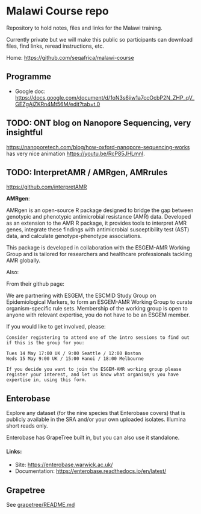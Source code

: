 # Malawi Course repo

Repository to hold notes, files and links for the Malawi training.

Currently private but we will make this public so participants can download files,
find links, reread instructions, etc.

Home: <https://github.com/seqafrica/malawi-course>


## Programme

 * Google doc: <https://docs.google.com/document/d/1oN3s6jiw1a7ccOcbP2N_ZHP_qV_GEZgAjZKRn4Mt56M/edit?tab=t.0>


## TODO: ONT blog on Nanopore Sequencing, very insightful

<https://nanoporetech.com/blog/how-oxford-nanopore-sequencing-works> has
very nice animation <https://youtu.be/RcP85JHLmnI>.


## TODO: InterpretAMR / AMRgen, AMRrules

<https://github.com/interpretAMR>

**AMRgen**:

AMRgen is an open-source R package designed to bridge the gap between genotypic and phenotypic antimicrobial resistance (AMR) data. Developed as an extension to the AMR R package, it provides tools to interpret AMR genes, integrate these findings with antimicrobial susceptibility test (AST) data, and calculate genotype-phenotype associations.

This package is developed in collaboration with the ESGEM-AMR Working Group and is tailored for researchers and healthcare professionals tackling AMR globally.

Also:

From their github page:

We are partnering with ESGEM, the ESCMID Study Group on Epidemiological Markers, to form an ESGEM-AMR Working Group to curate organism-specific rule sets. Membership of the working group is open to anyone with relevant expertise, you do not have to be an ESGEM member.

If you would like to get involved, please:

    Consider registering to attend one of the intro sessions to find out if this is the group for you:

    Tues 14 May 17:00 UK / 9:00 Seattle / 12:00 Boston
    Weds 15 May 9:00 UK / 15:00 Hanoi / 18:00 Melbourne

    If you decide you want to join the ESGEM-AMR working group please register your interest, and let us know what organism/s you have expertise in, using this form.

 
## Enterobase

Explore any dataset (for the nine species that Enterobase covers) that is publicly
available in the SRA and/or your own uploaded isolates.  Illumina short reads only.

Enterobase has GrapeTree built in, but you can also use it standalone.

#### Links:

 * Site: <https://enterobase.warwick.ac.uk/>
 * Documentation: <https://enterobase.readthedocs.io/en/latest/>


## Grapetree

See [grapetree/README.md](grapetree/README.md)


